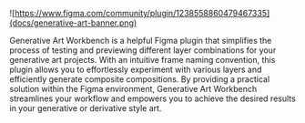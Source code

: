 ![https://www.figma.com/community/plugin/1238558860479467335](docs/generative-art-banner.png)

Generative Art Workbench is a helpful Figma plugin that simplifies the process of testing and previewing different layer combinations for your generative art projects. With an intuitive frame naming convention, this plugin allows you to effortlessly experiment with various layers and efficiently generate composite compositions. By providing a practical solution within the Figma environment, Generative Art Workbench streamlines your workflow and empowers you to achieve the desired results in your generative or derivative style art.
